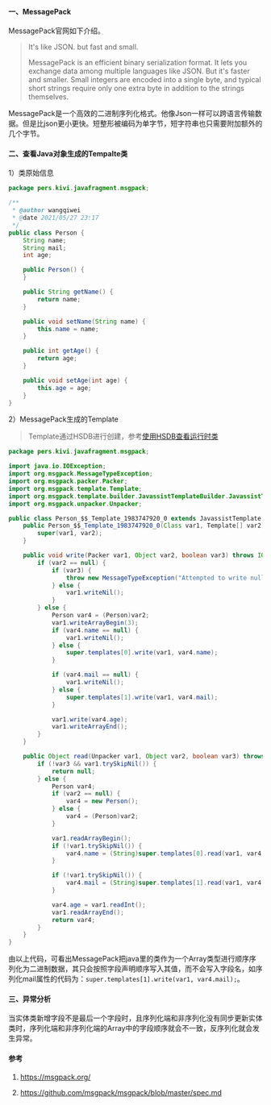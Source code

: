 #### 一、MessagePack

MessagePack官网如下介绍。

>It's like JSON. but fast and small.
>
>MessagePack is an efficient binary serialization format. It lets you exchange data among multiple languages like JSON. But it's faster and smaller. Small integers are encoded into a single byte, and typical short strings require only one extra byte in addition to the strings themselves.

MessagePack是一个高效的二进制序列化格式。他像Json一样可以跨语言传输数据。但是比json更小更快。短整形被编码为单字节，短字符串也只需要附加额外的几个字节。

#### 二、查看Java对象生成的Tempalte类

1）类原始信息

```java
package pers.kivi.javafragment.msgpack;

/**
 * @author wangqiwei
 * @date 2021/05/27 23:17
 */
public class Person {
    String name;
    String mail;
    int age;

    public Person() {
    }

    public String getName() {
        return name;
    }

    public void setName(String name) {
        this.name = name;
    }

    public int getAge() {
        return age;
    }

    public void setAge(int age) {
        this.age = age;
    }
}
```

2）MessagePack生成的Template

> Template通过HSDB进行创建，参考[使用HSDB查看运行时类](../1.java/15.使用hsdb查看运行时类.md)

```java
package pers.kivi.javafragment.msgpack;

import java.io.IOException;
import org.msgpack.MessageTypeException;
import org.msgpack.packer.Packer;
import org.msgpack.template.Template;
import org.msgpack.template.builder.JavassistTemplateBuilder.JavassistTemplate;
import org.msgpack.unpacker.Unpacker;

public class Person_$$_Template_1983747920_0 extends JavassistTemplate implements Template {
    public Person_$$_Template_1983747920_0(Class var1, Template[] var2) {
        super(var1, var2);
    }

    public void write(Packer var1, Object var2, boolean var3) throws IOException {
        if (var2 == null) {
            if (var3) {
                throw new MessageTypeException("Attempted to write null");
            } else {
                var1.writeNil();
            }
        } else {
            Person var4 = (Person)var2;
            var1.writeArrayBegin(3);
            if (var4.name == null) {
                var1.writeNil();
            } else {
                super.templates[0].write(var1, var4.name);
            }

            if (var4.mail == null) {
                var1.writeNil();
            } else {
                super.templates[1].write(var1, var4.mail);
            }

            var1.write(var4.age);
            var1.writeArrayEnd();
        }
    }

    public Object read(Unpacker var1, Object var2, boolean var3) throws MessageTypeException {
        if (!var3 && var1.trySkipNil()) {
            return null;
        } else {
            Person var4;
            if (var2 == null) {
                var4 = new Person();
            } else {
                var4 = (Person)var2;
            }

            var1.readArrayBegin();
            if (!var1.trySkipNil()) {
                var4.name = (String)super.templates[0].read(var1, var4.name);
            }

            if (!var1.trySkipNil()) {
                var4.mail = (String)super.templates[1].read(var1, var4.mail);
            }

            var4.age = var1.readInt();
            var1.readArrayEnd();
            return var4;
        }
    }
}
```

由以上代码，可看出MessagePack把java里的类作为一个Array类型进行顺序序列化为二进制数据，其只会按照字段声明顺序写入其值，而不会写入字段名，如序列化mail属性的代码为：`super.templates[1].write(var1, var4.mail);`。

#### 三、异常分析

当实体类新增字段不是最后一个字段时，且序列化端和非序列化没有同步更新实体类时，序列化端和非序列化端的Array中的字段顺序就会不一致，反序列化就会发生异常。

#### 参考

1. https://msgpack.org/

2. https://github.com/msgpack/msgpack/blob/master/spec.md

    
